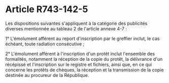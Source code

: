 # Article R743-142-5

<p>Les dispositions suivantes s'appliquent à la catégorie des publicités diverses mentionnée au tableau 2 de l'article annexe 4-7 :</p><p>1° L'émolument afférent au report d'inscription par le greffier inclut, le cas échéant, toute radiation consécutive ;</p><p>2° L'émolument afférent à l'inscription d'un protêt inclut l'ensemble des formalités, notamment la réception de la copie du protêt, la délivrance d'un récépissé et l'inscription sur le registre et fichiers, ainsi que, en ce qui concerne les protêts de chèques, la réception et la transmission de la copie destinée au procureur de la République.</p>